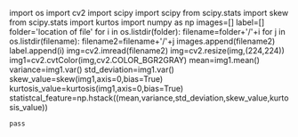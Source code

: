import os
import cv2
import scipy
import scipy 
from scipy.stats import skew
from scipy.stats import kurtos
import numpy as np
images=[]
label=[]
folder='location of file'
for i in os.listdir(folder):
  filename=folder+'/'+i
  for j in os.listdir(filename):
    filename2=filename+'/'+j
    images.append(filename2)
    label.append(i)
    img=cv2.imread(filename2)
    img=cv2.resize(img,(224,224))
    img1=cv2.cvtColor(img,cv2.COLOR_BGR2GRAY)
    mean=img1.mean()
    variance=img1.var()
    std_deviation=img1.var()
    skew_value=skew(img1,axis=0,bias=True)
    kurtosis_value=kurtosis(img1,axis=0,bias=True)
    statistcal_feature=np.hstack((mean,variance,std_deviation,skew_value,kurtosis_value))

    pass
